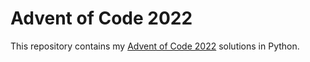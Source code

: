 # Advent of Code 2022

This repository contains my [Advent of Code 2022](https://adventofcode.com/2022) solutions in Python.
